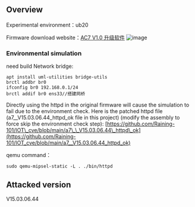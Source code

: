 Overview
--------

Experimental environment：ub20

Firmware download website：[AC7 V1.0 升级软件](https://www.tenda.com.cn/material/show/102776)
![image](https://github.com/user-attachments/assets/6c8f66b9-f107-4610-973f-d5f4365cfbd8)

### Environmental simulation

need build Network bridge:

```text-plain
apt install uml-utilities bridge-utils
brctl addbr br0
ifconfig br0 192.168.0.1/24
brctl addif br0 ens33//搭建网桥
```

Directly using the httpd in the original firmware will cause the simulation to fail due to the environment check. Here is the patched httpd file (a7\_\_V15.03.06.44\_httpd\_ok file in this project) (modify the assembly to force skip the environment check step): [https://github.com/Raining-101/IOT\_cve/blob/main/a7\_\_V15.03.06.44\_httpd\_ok](https://github.com/Raining-101/IOT_cve/blob/main/a7__V15.03.06.44_httpd_ok)

qemu command：

```text-plain
sudo qemu-mipsel-static -L . ./bin/httpd
```

Attacked version
----------------

V15.03.06.44
